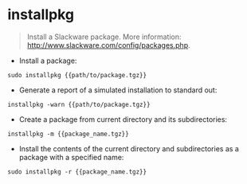 # installpkg

> Install a Slackware package.
> More information: <http://www.slackware.com/config/packages.php>.

- Install a package:

`sudo installpkg {{path/to/package.tgz}}`

- Generate a report of a simulated installation to standard out:

`installpkg -warn {{path/to/package.tgz}}`

- Create a package from current directory and its subdirectories:

`installpkg -m {{package_name.tgz}}`

- Install the contents of the current directory and subdirectories as a package with a specified name:

`sudo installpkg -r {{package_name.tgz}}`
